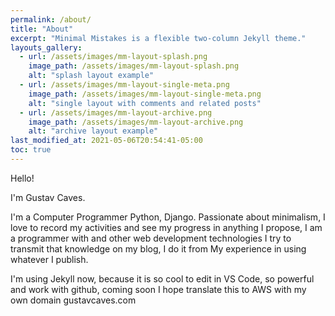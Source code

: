 ```yaml
---
permalink: /about/
title: "About"
excerpt: "Minimal Mistakes is a flexible two-column Jekyll theme."
layouts_gallery:
  - url: /assets/images/mm-layout-splash.png
    image_path: /assets/images/mm-layout-splash.png
    alt: "splash layout example"
  - url: /assets/images/mm-layout-single-meta.png
    image_path: /assets/images/mm-layout-single-meta.png
    alt: "single layout with comments and related posts"
  - url: /assets/images/mm-layout-archive.png
    image_path: /assets/images/mm-layout-archive.png
    alt: "archive layout example"
last_modified_at: 2021-05-06T20:54:41-05:00
toc: true
---
```


Hello! 

I'm Gustav Caves. 

I'm a Computer Programmer Python, Django. Passionate about minimalism, I love to record my activities and see my progress in anything I propose, I am a programmer with and other web development technologies I try to transmit that knowledge on my blog, I do it from My experience in using whatever I publish.

I'm using Jekyll now, because it is so cool to edit in VS Code, so powerful and work with github, coming soon I hope translate this to AWS with my own domain gustavcaves.com 
